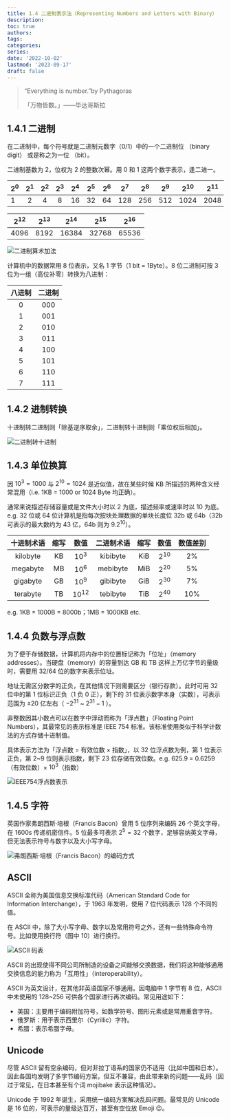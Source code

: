 ```yaml
---
title: 1.4 二进制表示法（Representing Numbers and Letters with Binary）
description: 
toc: true
authors:
tags:
categories:
series:
date: '2022-10-02'
lastmod: '2023-09-17'
draft: false
---
```


>“Everything is number.”by Pythagoras
>
>「万物皆数。」——毕达哥斯拉

## 1.4.1 二进制

在二进制中，每个符号就是二进制元数字（0/1）中的一个二进制位 （binary digit） 或是称之为一位 （bit）。

二进制基数为 2，位权为 2 的整数次幂。用 0 和 1 这两个数字表示，逢二进一。

| $2^0$ | $2^1$ | $2^2$ | $2^3$ | $2^4$ | $2^5$ | $2^6$ | $2^7$ | $2^8$ | $2^9$ | $2^{10}$ | $2^{11}$ |
| ----- | :---: | :---: | :---: | :---: | :---: | :---: | :---: | :---: | :---: | :------: | :------: |
| 1     |   2   |   4   |   8   |  16   |  32   |  64   |  128  |  256  |  512  |   1024   |   2048   |

| $2^{12}$ | $2^{13}$ | $2^{14}$ | $2^{15}$ | $2^{16}$ |
| :------: | :------: | :------: | :------: | :------: |
|   4096   |   8192   |  16384   |  32768   |  65536   |

![二进制算术加法](https://zyin-1309341307.cos.ap-nanjing.myqcloud.com/note/%7B2023%3A%E5%B9%B4%201%3A%E6%9C%88%207%3A%E6%97%A5%2012%3A%E6%97%B6%2039%3A%E5%88%86%2039%3A%E7%A7%92%20ljpx6dlqcw1673066379277.png)

计算机中的数据常用 8 位表示，又名 1 字节（1 bit = 1Byte）。8 位二进制可按 3 位为一组（高位补零）转换为八进制：

| 八进制 | 二进制 |
| :----: | :----: |
|   0    |  000   |
|   1    |  001   |
|   2    |  010   |
|   3    |  011   |
|   4    |  100   |
|   5    |  101   |
|   6    |  110   |
|   7    |  111   |

## 1.4.2 进制转换

十进制转二进制则「除基逆序取余」，二进制转十进制则「乘位权后相加」。

![二进制转十进制](https://zyin-1309341307.cos.ap-nanjing.myqcloud.com/note/%7B2023%3A%E5%B9%B4%201%3A%E6%9C%88%207%3A%E6%97%A5%2012%3A%E6%97%B6%2027%3A%E5%88%86%2055%3A%E7%A7%92%20220luifvo71673065675134.png)

## 1.4.3 单位换算

因 $10^3=1000$ 与 $2^{10}=1024$ 是近似值，故在某些时候 KB 所描述的两种含义经常混用（i.e. 1KB = 1000 or 1024 Byte 均正确）。

通常来说描述存储容量或是文件大小时以 2 为底，描述频率或速率时以 10 为底。e.g. 32 位或 64 位计算机是指每次按块处理数据的单块长度位 32b 或 64b（32b 可表示的最大数约为 43 亿，64b 则为 $9.2^{10}$）。

| 十进制术语 | 缩写 |   数值    | 二进制术语 | 缩写 |   数值   | 数值差别 |
| :--------: | :--: | :-------: | :--------: | :--: | :------: | :------: |
|  kilobyte  |  KB  |  $10^3$   |  kibibyte  | KiB  | $2^{10}$ |    2%    |
|  megabyte  |  MB  |  $10^6$   |  mebibyte  | MiB  | $2^{20}$ |    5%    |
|  gigabyte  |  GB  |  $10^9$   |  gibibyte  | GiB  | $2^{30}$ |    7%    |
|  terabyte  |  TB  | $10^{12}$ |  tebibyte  | TiB  | $2^{40}$ |   10%    |

e.g. 1KB = 1000B = 8000b；1MB = 1000KB etc.

## 1.4.4 负数与浮点数

为了便于存储数据，计算机将内存中的位置标记称为「位址」（memory addresses）。当硬盘（memory）的容量到达 GB 和 TB 这样上万亿字节的量级时，需要用 32/64 位的数字来表示位址。

地址无需区分数字的正负，在其他情况下则需要区分（银行存款）。此时可用 32 位中的第 1 位标识正负（1 负 0 正），剩下的 31 位表示数字本身（实数），可表示范围为 ±20 亿左右（ $-2^{31}$ ~ $2^{31}-1$ ）。

非整数因其小数点可以在数字中浮动而称为「浮点数」（Floating Point Numbers），其最常见的表示标准是 IEEE 754 标准。该标准使用类似于科学计数法的方式存储十进制值。

具体表示方法为「浮点数 = 有效位数 × 指数」，以 32 位浮点数为例，第 1 位表示正负，第 2~9 位则表示指数，剩下 23 位存储有效位数。e.g. 625.9 = 0.6259（有效位数）× $10^3$（指数）

![IEEE754浮点数表示](https://zyin-1309341307.cos.ap-nanjing.myqcloud.com/note/%7B2023%3A%E5%B9%B4%201%3A%E6%9C%88%207%3A%E6%97%A5%2013%3A%E6%97%B6%2031%3A%E5%88%86%2032%3A%E7%A7%92%20ggyvmt3nuy1673069492724.png)

## 1.4.5 字符

英国作家弗朗西斯·培根（Francis Bacon）曾用 5 位序列来编码 26 个英文字母，在 1600s 传递机密信件。5 位最多可表示 $2^5=32$ 个数字，足够容纳英文字母，但无法表示符号与数字以及大小写字母。

![弗朗西斯·培根（Francis Bacon）的编码方式](https://zyin-1309341307.cos.ap-nanjing.myqcloud.com/note/%7B2023%3A%E5%B9%B4%201%3A%E6%9C%88%207%3A%E6%97%A5%2013%3A%E6%97%B6%2044%3A%E5%88%86%2012%3A%E7%A7%92%207qm0m2vwje1673070252440.png)

## ASCII

ASCII 全称为美国信息交换标准代码（American Standard Code for Information Interchange），于 1963 年发明，使用 7 位代码表示 128 个不同的值。

在 ASCII 中，除了大小写字母、数字以及常用符号之外，还有一些特殊命令符号。比如使用换行符（图中 10）进行换行。

![ASCII 码表](https://zyin-1309341307.cos.ap-nanjing.myqcloud.com/note/%7B2023%3A%E5%B9%B4%201%3A%E6%9C%88%207%3A%E6%97%A5%2013%3A%E6%97%B6%2044%3A%E5%88%86%2022%3A%E7%A7%92%20k7yxn9xn0f1673070262779.png)

ASCII 的出现使得不同公司所制造的设备之间能够交换数据，我们将这种能够通用交换信息的能力称为「互用性」（interoperability）。

ASCII 为英文设计，在其他非英语国家不够通用。因电脑中 1 字节有 8 位，ASCII 中未使用的 128~256 可供各个国家进行再次编码。常见用途如下：

- 美国：主要用于编码附加符号，如数学符号、图形元素或是常用重音字符。
- 俄罗斯：用于表示西里尔（Cyrillic）字符。
- 希腊：表示希腊字母。

## Unicode

尽管 ASCII 留有空余编码，但对非拉丁语系的国家仍不适用（比如中国和日本）。因此各国均发明了多字节编码方案，但互不兼容，由此带来新的问题——乱码（因过于常见，在日本甚至有个词  mojibake 表示这种情况）。

Unicode 于 1992 年诞生，采用统一编码方案解决乱码问题。最常见的 Unicode 是 16 位的，可表示的量级达百万，甚至有空位放 Emoji 😉。
